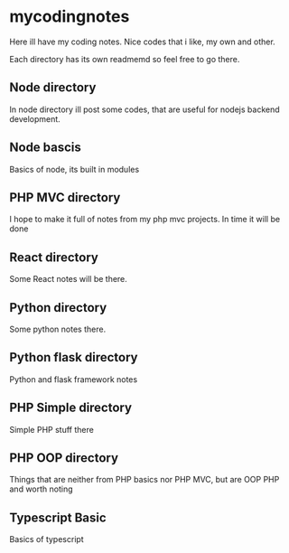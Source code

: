 # mycodingnotes

Here ill have my coding notes. Nice codes that i like, my own and other.   

Each directory has its own readmemd so feel free to go there.

## Node directory
In node directory ill post some codes, that are useful for nodejs backend development.

## Node bascis
Basics of node, its built in modules

## PHP MVC directory
I hope to make it full of notes from my php mvc projects. In time it will be done

## React directory
Some React notes will be there.

## Python directory
Some python notes there.

## Python flask directory
Python and flask framework notes

## PHP Simple directory
Simple PHP stuff there

## PHP OOP directory
Things that are neither from PHP basics nor PHP MVC, but are OOP PHP and worth noting

## Typescript Basic
Basics of typescript